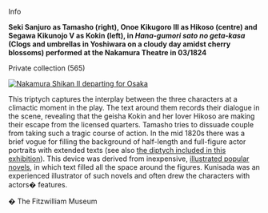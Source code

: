 Info

**Seki Sanjuro as Tamasho (right), Onoe Kikugoro III as Hikoso (centre) and Segawa Kikunojo V as Kokin (left), in _Hana-gumori sato no geta-kasa_ (Clogs and umbrellas in Yoshiwara on a cloudy day amidst cherry blossoms) performed at the Nakamura Theatre in 03/1824**

Private collection (565)

[![Nakamura Shikan II departing for Osaka](Kunisada_Loan_565_small.jpg)](KUN/kun565.htm)

This triptych captures the interplay between the three characters at a climactic moment in the play. The text around them records their dialogue in the scene, revealing that the geisha Kokin and her lover Hikoso are making their escape from the licensed quarters. Tamasho tries to dissuade couple from taking such a tragic course of action. In the mid 1820s there was a brief vogue for filling the background of half-length and full-figure actor portraits with extended texts (see also [the diptych included in this exhibition](KUN/kun291.htm)). This device was derived from inexpensive, [illustrated popular novels](KUN/illpop.htm), in which text filled all the space around the figures. Kunisada was an experienced illustrator of such novels and often drew the characters with actors� features.



� The Fitzwilliam Museum
